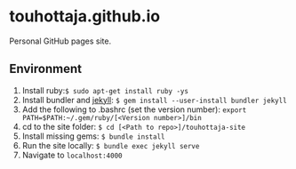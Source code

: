 # touhottaja.github.io
Personal GitHub pages site.

## Environment
1. Install ruby:`$ sudo apt-get install ruby -ys`
2. Install bundler and [jekyll](https://jekyllrb.com/): `$ gem install --user-install bundler jekyll`
3. Add the following to .bashrc (set the version number): `export PATH=$PATH:~/.gem/ruby/[<Version number>]/bin`
4. cd to the site folder: `$ cd [<Path to repo>]/touhottaja-site`
5. Install missing gems: `$ bundle install`
6. Run the site locally: `$ bundle exec jekyll serve`
7. Navigate to `localhost:4000`

